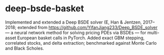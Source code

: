 # deep-bsde-basket

Implemented and extended a Deep BSDE solver (E, Han & Jentzen, 2017–2018; extended from https://github.com/YifanJiang233/Deep_BSDE_solver — a
neural network method for solving pricing PDEs via BSDEs — for multi-asset European basket calls in PyTorch. Added
exact GBM stepping, correlated stocks, and delta extraction; benchmarked against Monte Carlo and Black
Scholes.
